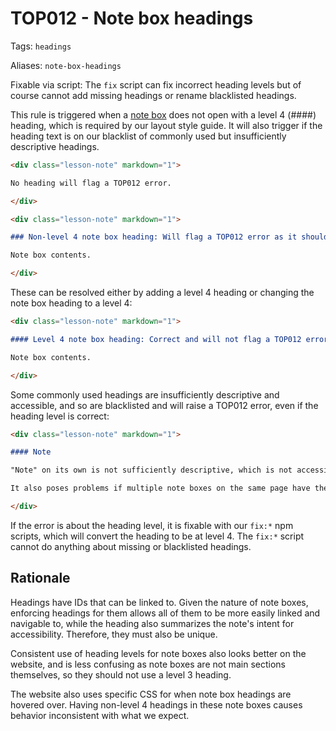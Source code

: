 # TOP012 - Note box headings

Tags: `headings`

Aliases: `note-box-headings`

Fixable via script: The `fix` script can fix incorrect heading levels but of course cannot add missing headings or rename blacklisted headings.

This rule is triggered when a [note box](https://github.com/TheOdinProject/curriculum/blob/main/LAYOUT_STYLE_GUIDE.md#note-boxes) does not open with a level 4 (####) heading, which is required by our layout style guide. It will also trigger if the heading text is on our blacklist of commonly used but insufficiently descriptive headings.

```markdown
<div class="lesson-note" markdown="1">

No heading will flag a TOP012 error.

</div>
```

```markdown
<div class="lesson-note" markdown="1">

### Non-level 4 note box heading: Will flag a TOP012 error as it should be level 4

Note box contents.

</div>
```

These can be resolved either by adding a level 4 heading or changing the note box heading to a level 4:

```markdown
<div class="lesson-note" markdown="1">

#### Level 4 note box heading: Correct and will not flag a TOP012 error

Note box contents.

</div>
```

Some commonly used headings are insufficiently descriptive and accessible, and so are blacklisted and will raise a TOP012 error, even if the heading level is correct:

```markdown
<div class="lesson-note" markdown="1">

#### Note

"Note" on its own is not sufficiently descriptive, which is not accessible enough for users navigating by headings.

It also poses problems if multiple note boxes on the same page have the same heading, both for navigation and for links, as heading links will only ever go to the first instance.

</div>

```

If the error is about the heading level, it is fixable with our `fix:*` npm scripts, which will convert the heading to be at level 4. The `fix:*` script cannot do anything about missing or blacklisted headings.

## Rationale

Headings have IDs that can be linked to. Given the nature of note boxes, enforcing headings for them allows all of them to be more easily linked and navigable to, while the heading also summarizes the note's intent for accessibility. Therefore, they must also be unique.

Consistent use of heading levels for note boxes also looks better on the website, and is less confusing as note boxes are not main sections themselves, so they should not use a level 3 heading.

The website also uses specific CSS for when note box headings are hovered over. Having non-level 4 headings in these note boxes causes behavior inconsistent with what we expect.
